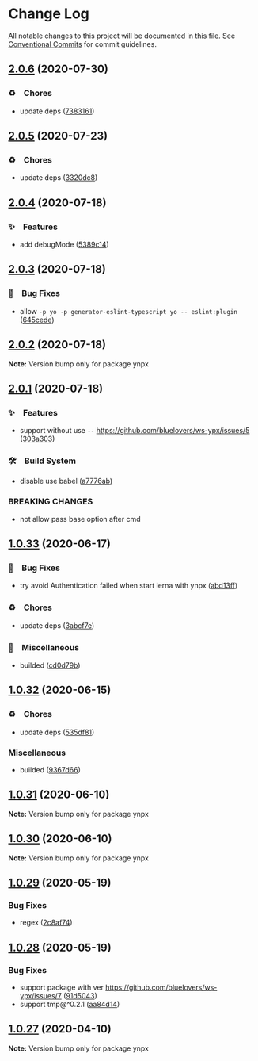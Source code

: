 # Change Log

All notable changes to this project will be documented in this file.
See [Conventional Commits](https://conventionalcommits.org) for commit guidelines.

## [2.0.6](https://github.com/bluelovers/ws-ypx/compare/ynpx@2.0.5...ynpx@2.0.6) (2020-07-30)


### ♻️　Chores

* update deps ([7383161](https://github.com/bluelovers/ws-ypx/commit/7383161e852e251e01cf4885d9a7ef6cab8f2b73))





## [2.0.5](https://github.com/bluelovers/ws-ypx/compare/ynpx@2.0.4...ynpx@2.0.5) (2020-07-23)


### ♻️　Chores

* update deps ([3320dc8](https://github.com/bluelovers/ws-ypx/commit/3320dc8717b5a762fab4ec0ba1d6af4b53383010))





## [2.0.4](https://github.com/bluelovers/ws-ypx/compare/ynpx@2.0.3...ynpx@2.0.4) (2020-07-18)


### ✨　Features

* add debugMode ([5389c14](https://github.com/bluelovers/ws-ypx/commit/5389c1471972eea0a4959e4bcc0b7490b0295c1e))





## [2.0.3](https://github.com/bluelovers/ws-ypx/compare/ynpx@2.0.2...ynpx@2.0.3) (2020-07-18)


### 🐛　Bug Fixes

* allow `-p yo -p generator-eslint-typescript yo -- eslint:plugin` ([645cede](https://github.com/bluelovers/ws-ypx/commit/645cedeafcdf52d98b66a537c2fedfd06bf443f3))





## [2.0.2](https://github.com/bluelovers/ws-ypx/compare/ynpx@2.0.1...ynpx@2.0.2) (2020-07-18)

**Note:** Version bump only for package ynpx





## [2.0.1](https://github.com/bluelovers/ws-ypx/compare/ynpx@1.0.33...ynpx@2.0.1) (2020-07-18)


### ✨　Features

* support without use `--` https://github.com/bluelovers/ws-ypx/issues/5 ([303a303](https://github.com/bluelovers/ws-ypx/commit/303a30346efc14d25e790738b34244b9124942ac))


### 🛠　Build System

* disable use babel ([a7776ab](https://github.com/bluelovers/ws-ypx/commit/a7776abece957c18145aeac4615923fa746b934f))


### BREAKING CHANGES

* not allow pass base option after cmd





## [1.0.33](https://github.com/bluelovers/ws-ypx/compare/ynpx@1.0.32...ynpx@1.0.33) (2020-06-17)


### 🐛　Bug Fixes

* try avoid Authentication failed when start lerna with ynpx ([abd13ff](https://github.com/bluelovers/ws-ypx/commit/abd13ff673ff1aa5adfde581b2be7de2c32afeca))


### ♻️　Chores

* update deps ([3abcf7e](https://github.com/bluelovers/ws-ypx/commit/3abcf7e3de2aa6945ec4997673c1476abe5f771c))


### 🔖　Miscellaneous

* builded ([cd0d79b](https://github.com/bluelovers/ws-ypx/commit/cd0d79b1c2d9760ddac8d0e686773d67fa6992b9))





## [1.0.32](https://github.com/bluelovers/ws-ypx/compare/ynpx@1.0.31...ynpx@1.0.32) (2020-06-15)


### ♻️　Chores

*  update deps ([535df81](https://github.com/bluelovers/ws-ypx/commit/535df811492b6ce8d61be7e11d0a8db8109e8b56))


### Miscellaneous

* builded ([9367d66](https://github.com/bluelovers/ws-ypx/commit/9367d66a79b6e7606bdc02c69d5cec18d0d2c1aa))





## [1.0.31](https://github.com/bluelovers/ws-ypx/compare/ynpx@1.0.30...ynpx@1.0.31) (2020-06-10)

**Note:** Version bump only for package ynpx





## [1.0.30](https://github.com/bluelovers/ws-ypx/compare/ynpx@1.0.29...ynpx@1.0.30) (2020-06-10)

**Note:** Version bump only for package ynpx





## [1.0.29](https://github.com/bluelovers/ws-ypx/compare/ynpx@1.0.28...ynpx@1.0.29) (2020-05-19)


### Bug Fixes

* regex ([2c8af74](https://github.com/bluelovers/ws-ypx/commit/2c8af74b377d97e7da2efe8602d6aa77d7c2a2ae))





## [1.0.28](https://github.com/bluelovers/ws-ypx/compare/ynpx@1.0.27...ynpx@1.0.28) (2020-05-19)


### Bug Fixes

* support package with ver https://github.com/bluelovers/ws-ypx/issues/7 ([91d5043](https://github.com/bluelovers/ws-ypx/commit/91d5043cb73e79e9ab08a54d0d9371c62cb084cb))
* support tmp@^0.2.1 ([aa84d14](https://github.com/bluelovers/ws-ypx/commit/aa84d14c2090efe88717ac7905424785185c4c88))





## [1.0.27](https://github.com/bluelovers/ws-ypx/compare/ynpx@1.0.26...ynpx@1.0.27) (2020-04-10)

**Note:** Version bump only for package ynpx
